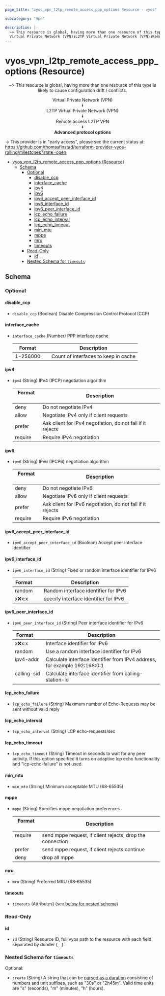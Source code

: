 ```yaml
---
page_title: "vyos_vpn_l2tp_remote_access_ppp_options Resource - vyos"

subcategory: "Vpn"

description: |-
  ~> This resource is global, having more than one resource of this type is likely to cause configuration drift / conflicts.
  Virtual Private Network (VPN)⯯L2TP Virtual Private Network (VPN)⯯Remote access L2TP VPN⯯Advanced protocol options
---
```


# vyos_vpn_l2tp_remote_access_ppp_options (Resource)
<center>

~> This resource is global, having more than one resource of this type is likely to cause configuration drift / conflicts.

Virtual Private Network (VPN)  
⯯  
L2TP Virtual Private Network (VPN)  
⯯  
Remote access L2TP VPN  
⯯  
**Advanced protocol options**


</center>

-> This provider is in "early access", please see the current status at: https://github.com/thomasfinstad/terraform-provider-vyos-rolling/milestones?state=open

<!--TOC-->

- [vyos_vpn_l2tp_remote_access_ppp_options (Resource)](#vyos_vpn_l2tp_remote_access_ppp_options-resource)
  - [Schema](#schema)
    - [Optional](#optional)
      - [disable_ccp](#disable_ccp)
      - [interface_cache](#interface_cache)
      - [ipv4](#ipv4)
      - [ipv6](#ipv6)
      - [ipv6_accept_peer_interface_id](#ipv6_accept_peer_interface_id)
      - [ipv6_interface_id](#ipv6_interface_id)
      - [ipv6_peer_interface_id](#ipv6_peer_interface_id)
      - [lcp_echo_failure](#lcp_echo_failure)
      - [lcp_echo_interval](#lcp_echo_interval)
      - [lcp_echo_timeout](#lcp_echo_timeout)
      - [min_mtu](#min_mtu)
      - [mppe](#mppe)
      - [mru](#mru)
      - [timeouts](#timeouts)
    - [Read-Only](#read-only)
      - [id](#id)
    - [Nested Schema for `timeouts`](#nested-schema-for-timeouts)

<!--TOC-->

<!-- schema generated by tfplugindocs -->
## Schema

### Optional

#### disable_ccp
- `disable_ccp` (Boolean) Disable Compression Control Protocol (CCP)
#### interface_cache
- `interface_cache` (Number) PPP interface cache

    |  Format    &emsp;|  Description                           |
    |------------|----------------------------------------|
    |  1-256000  &emsp;|  Count of interfaces to keep in cache  |
#### ipv4
- `ipv4` (String) IPv4 (IPCP) negotiation algorithm

    |  Format   &emsp;|  Description                                                 |
    |-----------|--------------------------------------------------------------|
    |  deny     &emsp;|  Do not negotiate IPv4                                       |
    |  allow    &emsp;|  Negotiate IPv4 only if client requests                      |
    |  prefer   &emsp;|  Ask client for IPv4 negotiation, do not fail if it rejects  |
    |  require  &emsp;|  Require IPv4 negotiation                                    |
#### ipv6
- `ipv6` (String) IPv6 (IPCP6) negotiation algorithm

    |  Format   &emsp;|  Description                                                 |
    |-----------|--------------------------------------------------------------|
    |  deny     &emsp;|  Do not negotiate IPv6                                       |
    |  allow    &emsp;|  Negotiate IPv6 only if client requests                      |
    |  prefer   &emsp;|  Ask client for IPv6 negotiation, do not fail if it rejects  |
    |  require  &emsp;|  Require IPv6 negotiation                                    |
#### ipv6_accept_peer_interface_id
- `ipv6_accept_peer_interface_id` (Boolean) Accept peer interface identifier
#### ipv6_interface_id
- `ipv6_interface_id` (String) Fixed or random interface identifier for IPv6

    |  Format   &emsp;|  Description                            |
    |-----------|-----------------------------------------|
    |  random   &emsp;|  Random interface identifier for IPv6   |
    |  x:x:x:x  &emsp;|  specify interface identifier for IPv6  |
#### ipv6_peer_interface_id
- `ipv6_peer_interface_id` (String) Peer interface identifier for IPv6

    |  Format       &emsp;|  Description                                                                |
    |---------------|-----------------------------------------------------------------------------|
    |  x:x:x:x      &emsp;|  Interface identifier for IPv6                                              |
    |  random       &emsp;|  Use a random interface identifier for IPv6                                 |
    |  ipv4-addr    &emsp;|  Calculate interface identifier from IPv4 address, for example 192:168:0:1  |
    |  calling-sid  &emsp;|  Calculate interface identifier from calling-station-id                     |
#### lcp_echo_failure
- `lcp_echo_failure` (String) Maximum number of Echo-Requests may be sent without valid reply
#### lcp_echo_interval
- `lcp_echo_interval` (String) LCP echo-requests/sec
#### lcp_echo_timeout
- `lcp_echo_timeout` (String) Timeout in seconds to wait for any peer activity. If this option specified it turns on adaptive lcp echo functionality and &#34;lcp-echo-failure&#34; is not used.
#### min_mtu
- `min_mtu` (String) Minimum acceptable MTU (68-65535)
#### mppe
- `mppe` (String) Specifies mppe negotiation preferences

    |  Format   &emsp;|  Description                                                |
    |-----------|-------------------------------------------------------------|
    |  require  &emsp;|  send mppe request, if client rejects, drop the connection  |
    |  prefer   &emsp;|  send mppe request, if client rejects continue              |
    |  deny     &emsp;|  drop all mppe                                              |
#### mru
- `mru` (String) Preferred MRU (68-65535)
#### timeouts
- `timeouts` (Attributes) (see [below for nested schema](#nestedatt--timeouts))

### Read-Only

#### id
- `id` (String) Resource ID, full vyos path to the resource with each field separated by dunder (`__`).

<a id="nestedatt--timeouts"></a>
### Nested Schema for `timeouts`

Optional:

- `create` (String) A string that can be [parsed as a duration](https://pkg.go.dev/time#ParseDuration) consisting of numbers and unit suffixes, such as &#34;30s&#34; or &#34;2h45m&#34;. Valid time units are &#34;s&#34; (seconds), &#34;m&#34; (minutes), &#34;h&#34; (hours).
